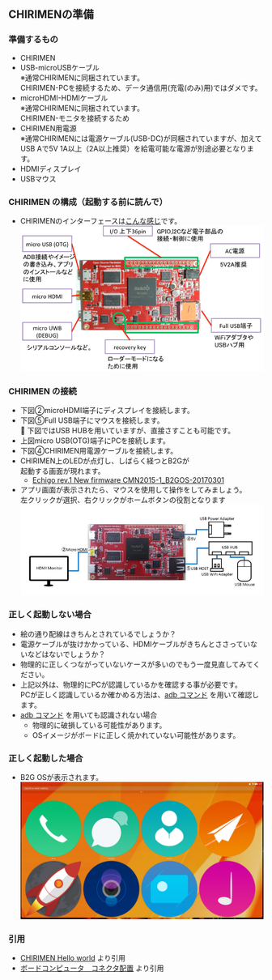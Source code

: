 ## CHIRIMENの準備

### 準備するもの
- CHIRIMEN
- USB-microUSBケーブル<br>※通常CHIRIMENに同梱されています。<br>CHIRIMEN-PCを接続するため、データ通信用(充電(のみ)用)ではダメです。
- microHDMI-HDMIケーブル<br>※通常CHIRIMENに同梱されています。<br>CHIRIMEN-モニタを接続するため
- CHIRIMEN用電源<br>※通常CHIRIMENには電源ケーブル(USB-DC)が同梱されていますが、加えて<br>USB Aで5V 1A以上（2A以上推奨）を給電可能な電源が別途必要となります。
- HDMIディスプレイ
- USBマウス

### CHIRIMEN の構成（起動する前に読んで）
- CHIRIMENのインターフェースは[こんな感じ](https://chirimen.org/docs/ja/board_connectors.html)です。<br>
![img/About-CHIRIMEN.png](img/About-CHIRIMEN.png)

### CHIRIMEN の接続
- 下図②microHDMI端子にディスプレイを接続します。
- 下図⑤Full USB端子にマウスを接続します。<br>
  下図ではUSB HUBを用いていますが、直接さすことも可能です。
- 上図micro USB(OTG)端子にPCを接続します。
- 下図④CHIRIMEN用電源ケーブルを接続します。
- CHIRIMEN上のLEDが点灯し、しばらく経つとB2Gが<br>起動する画面が現れます。
  - [Echigo rev.1 New firmware CMN2015-1_B2GOS-20170301](https://youtu.be/igPrE2pR8dw)
- アプリ画面が表示されたら、マウスを使用して操作をしてみましょう。<br>左クリックが選択、右クリックがホームボタンの役割となります
![img/chirimen_basic_conf.jpg](img/chirimen_basic_conf.jpg)

### 正しく起動しない場合
- 絵の通り配線はきちんとされているでしょうか？
- 電源ケーブルが抜けかかっている、HDMIケーブルがきちんとささっていないなどはないでしょうか？
- 物理的に正しくつながっていないケースが多いのでもう一度見直してみてください。
- 上記以外は、物理的にPCが認識しているかを確認する事が必要です。<br>
  PCが正しく認識しているか確かめる方法は、[adb コマンド](04.adb-command.md) を用いて確認します。
- [adb コマンド](04.adb-command.md) を用いても認識されない場合
  - 物理的に破損している可能性があります。
  - OSイメージがボードに正しく焼かれていない可能性があります。

### 正しく起動した場合
- B2G OSが表示されます。<br>
![img/CHIRIMEN-DeskTop.png](img/CHIRIMEN-DeskTop.png)

### 引用
- [CHIRIMEN Hello world](http://qiita.com/kotakagi/items/3a4f7865ab784cd88cdd) より引用
- [ボードコンピュータ　コネクタ配置](https://chirimen.org/docs/ja/board_connectors.html) より引用
